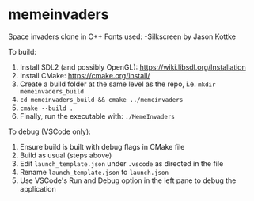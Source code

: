 # memeinvaders
Space invaders clone in C++
Fonts used:
-Silkscreen by Jason Kottke

To build:

1. Install SDL2 (and possibly OpenGL): https://wiki.libsdl.org/Installation
2. Install CMake: https://cmake.org/install/
3. Create a build folder at the same level as the repo, i.e. `mkdir memeinvaders_build`
4. `cd memeinvaders_build && cmake ../memeinvaders`
5. `cmake --build .`
6. Finally, run the executable with: `./MemeInvaders`

To debug (VSCode only):

1. Ensure build is built with debug flags in CMake file
2. Build as usual (steps above)
3. Edit `launch_template.json` under `.vscode` as directed in the file
4. Rename `launch_template.json` to `launch.json`
5. Use VSCode's Run and Debug option in the left pane to debug the application
